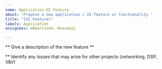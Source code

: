 ```yaml
---
name: Application UI Feature
about: 'Propose a new application / UI feature or functionality '
title: "[UI Feature]"
labels: Application
assignees: mbmartin44, Reesem12

---
```


** Give a description of the new feature **

** Identify any issues that may arise for other projects (networking, DSP, V&V)
